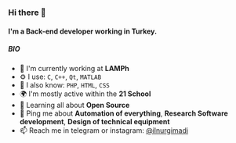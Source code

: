 ### Hi there 👋

#### I'm a Back-end developer working in Turkey.

##### BIO

- 🔭 I'm currently working at **LAMPh**
- ⚙️ I use: `C`, `C++`, `Qt`, `MATLAB`
- 💬 I also know: `PHP`, `HTML`, `CSS`
- 🌍 I'm mostly active within the **21 School**
- 🌱 Learning all about **Open Source**
- 💬 Ping me about **Automation of everything**, **Research Software development**, **Design of technical equipment**
- 📫 Reach me in telegram or instagram: [@ilnurgimadi](https://t.me/ilnurgimadi)
